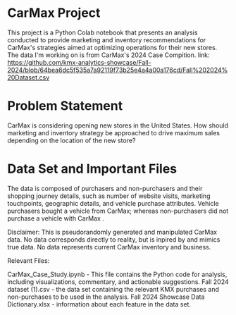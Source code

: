 # CarMax Project
This project is a Python Colab notebook that presents an analysis conducted to provide marketing and inventory recommendations for CarMax's strategies aimed at optimizing operations for their new stores.
The data I'm working on is from CarMax's 2024 Case Compition. link: https://github.com/kmx-analytics-showcase/Fall-2024/blob/64bea6dc5f535a7a92119f73b25e4a4a00a176cd/Fall%202024%20Dataset.csv

# Problem Statement
CarMax is considering opening new stores in the United States. How should marketing and inventory strategy be approached to drive maximum sales depending on the location of the new store?

# Data Set and Important Files
The data is composed of purchasers and non-purchasers and their shopping journey details, such as number of website visits, marketing touchpoints, geographic details, and vehicle purchase attributes. Vehicle purchasers bought a vehicle from CarMax; whereas non-purchasers did not purchase a vehicle with CarMax .

Disclaimer: This is pseudorandomly generated and manipulated CarMax data. No data corresponds directly to reality, but is inpired by and mimics true data. No data represents current CarMax inventory and business.

Relevant Files:

CarMax_Case_Study.ipynb - This file contains the Python code for analysis, including visualizations, commentary, and actionable suggestions.
Fall 2024 dataset (1).csv - the data set containing the relevant KMX purchases and non-purchases to be used in the analysis.
Fall 2024 Showcase Data Dictionary.xlsx - information about each feature in the data set.
